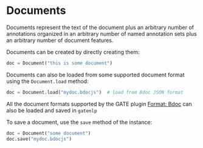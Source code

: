 # Documents
 
 Documents represent the text of the document plus an arbitrary number of annotations organized in an arbitrary number of named annotation sets plus an arbitrary number of document features. 
 
 Documents can be created by directly creating them:
 
 ```python
 doc = Document("this is some document")
 ```
 
 Documents can also be loaded from some supported document format using the `Document.load` method:
 
 ```python
 doc = Document.load("mydoc.bdocjs")  # load from Bdoc JSON format
 ```
 
 All the document formats supported by the GATE plugin [Format: Bdoc](https://github.com/GateNLP/gateplugin-Format_Bdoc) can also be loaded and saved in `gatenlp`
 
 To save a document, use the `save` method of the instance:
 
 ```python
 doc = Document("some document")
 doc.save("mydoc.bdocjs")
 ```
 
 